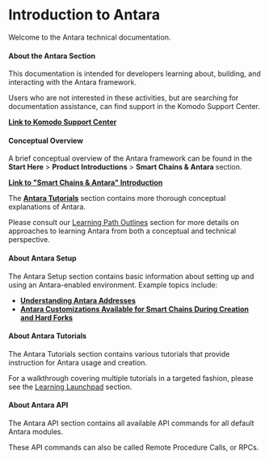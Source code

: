 # Introduction to Antara

Welcome to the Antara technical documentation.

#### About the Antara Section

This documentation is intended for developers learning about, building, and interacting with the Antara framework.

Users who are not interested in these activities, but are searching for documentation assistance, can find support in the Komodo Support Center.

[<b>Link to Komodo Support Center</b>](https://support.komodoplatform.com/support/home)

#### Conceptual Overview

A brief conceptual overview of the Antara framework can be found in the <b>Start Here</b> > <b>Product Introductions</b> > <b>Smart Chains & Antara </b> section.

[<b>Link to "Smart Chains & Antara" Introduction</b>](../../../basic-docs/start-here/about-komodo-platform/product-introductions.html#smart-chains-antara)

The [<b>Antara Tutorials</b>](../../../basic-docs/antara/antara-tutorials/introduction-to-antara-tutorials.html) section contains more thorough conceptual explanations of Antara.

Please consult our [Learning Path Outlines](../../../basic-docs/start-here/learning-launchpad/learning-path-outline.html) section for more details on approaches to learning Antara from both a conceptual and technical perspective.

#### About Antara Setup

The Antara Setup section contains basic information about setting up and using an Antara-enabled environment. Example topics include:

- [<b>Understanding Antara Addresses</b>](../../../basic-docs/antara/antara-tutorials/understanding-antara-addresses.html)
- [<b>Antara Customizations Available for Smart Chains During Creation and Hard Forks </b>](../../../basic-docs/antara/antara-setup/antara-customizations.html)

#### About Antara Tutorials

The Antara Tutorials section contains various tutorials that provide instruction for Antara usage and creation.

For a walkthrough covering multiple tutorials in a targeted fashion, please see the [Learning Launchpad](../../../basic-docs/start-here/learning-launchpad/learning-path-outline.html) section.

#### About Antara API

The Antara API section contains all available API commands for all default Antara modules.

These API commands can also be called Remote Procedure Calls, or RPCs. 
